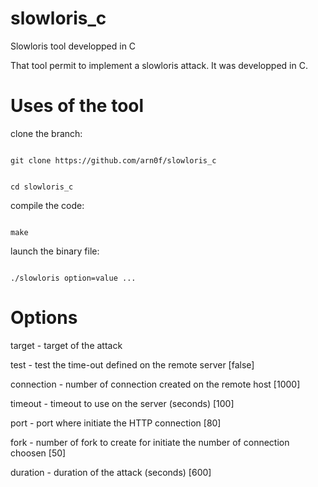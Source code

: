 # slowloris_c
Slowloris tool developped in C

That tool permit to implement a slowloris attack. It was developped in C. 

# Uses of the tool

clone the branch:

<code>
git clone https://github.com/arn0f/slowloris_c
<br/>
cd slowloris_c
</code>

compile the code:

<code>
make
</code>

launch the binary file:

<code>
./slowloris option=value ...
</code>

# Options
target - target of the attack

test - test the time-out defined on the remote server [false]

connection - number of connection created on the remote host [1000]

timeout - timeout to use on the server (seconds) [100]

port - port where initiate the HTTP connection [80]

fork - number of fork to create for initiate the number of connection choosen [50]

duration - duration of the attack (seconds) [600]
